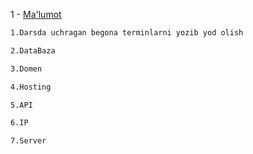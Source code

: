 1 - <a href="https://www.cloudflare.com/learning/network-layer/internet-protocol/">Ma'lumot</a>

```html
1.Darsda uchragan begona terminlarni yozib yod olish

2.DataBaza

3.Domen 

4.Hosting

5.API

6.IP

7.Server
```